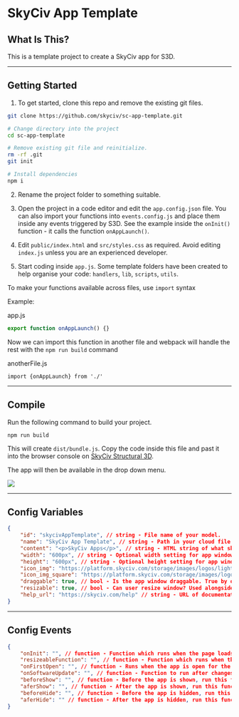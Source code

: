 # SkyCiv App Template

## What Is This?

This is a template project to create a SkyCiv app for S3D.

----

## Getting Started

1. To get started, clone this repo and remove the existing git files.

```zsh
git clone https://github.com/skyciv/sc-app-template.git

# Change directory into the project
cd sc-app-template

# Remove existing git file and reinitialize.
rm -rf .git
git init

# Install dependencies
npm i
```

2. Rename the project folder to something suitable.

3. Open the project in a code editor and edit the `app.config.json` file. You can also import your functions into `events.config.js` and place them inside any events triggered by S3D. See the example inside the `onInit()` function - it calls the function `onAppLaunch()`.

4. Edit `public/index.html` and `src/styles.css` as required. Avoid editing `index.js` unless you are an experienced developer.

5. Start coding inside `app.js`. Some template folders have been created to help organise your code: `handlers`, `lib`, `scripts`, `utils`.

To make your functions available across files, use `import` syntax

Example:

app.js
```js
export function onAppLaunch() {}
```

Now we can import this function in another file and webpack will handle the rest with the `npm run build` command

anotherFile.js
```
import {onAppLaunch} from './'
```

----

## Compile
Run the following command to build your project.

```npm run build```

This will create `dist/bundle.js`. Copy the code inside this file and past it into the browser console on [SkyCiv Structural 3D]('https://platform.skyciv.com/structural').

The app will then be available in the drop down menu.

<img src="public/launch-app.png"/>

----

## Config Variables

```json
{
	"id": "skycivAppTemplate", // string - File name of your model.
	"name": "SkyCiv App Template", // string - Path in your cloud file storage.
	"content": "<p>SkyCiv Apps</p>", // string - HTML string of what should be displayed in the app.
	"width": "600px", // string - Optional width setting for app window.
	"height": "600px", // string - Optional height setting for app window.
	"icon_img": "https://platform.skyciv.com/storage/images/logos/light/square-1.png", // string - URL of image to be used.
	"icon_img_square": "https://platform.skyciv.com/storage/images/logos/light/square-1.png", // string - URL of image to be used within the app header.
	"draggable": true, // bool - Is the app window draggable. True by default.
	"resizable": true, // bool - Can user resize window? Used alongside resizeableFunction to update.
	"help_url": "https://skyciv.com/help" // string - URL of documentation or help page.
}
```
----

## Config Events

```json
{
	"onInit": "", // function - Function which runs when the page loads the app.
	"resizeableFunction": "", // function - Function which runs when the app window is resized.
	"onFirstOpen": "", // function - Runs when the app is open for the first time.
	"onSoftwareUpdate": "", // function - Function to run after changes are made to your model in S3D. E.g. Bill of Materials App re-calculates cost when a member is added/deleted.
	"beforeShow": "", // function - Before the app is shown, run this function.
	"aferShow": "", // function - After the app is shown, run this function.
	"beforeHide": "", // function - Before the app is hidden, run this function.
	"aferHide": "" // function - After the app is hidden, run this function.
}
```
